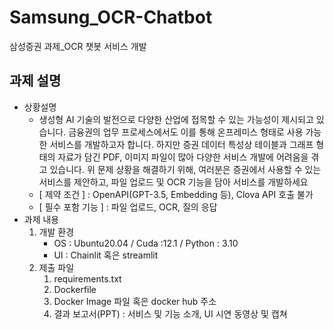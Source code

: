 # Samsung_OCR-Chatbot
삼성증권 과제_OCR 챗봇 서비스 개발

## 과제 설명

- 상황설명
    - 생성형 AI 기술의 발전으로 다양한 산업에 접목할 수 있는 가능성이 제시되고 있습니다. 
    금융권의 업무 프로세스에서도 이를 통해 온프레미스 형태로 사용 가능한 서비스를 개발하고자 합니다. 하지만 증권 데이터 특성상 테이블과 그래프 형태의 자료가 담긴 PDF, 이미지 파일이 많아 다양한 서비스 개발에 어려움을 겪고 있습니다. 위 문제 상황을 해결하기 위해, 여러분은 증권에서 사용할 수 있는 서비스를 제안하고, 파일 업로드 및 OCR 기능을 담아 서비스를 개발하세요
    - [ 제약 조건 ] : OpenAPI(GPT-3.5, Embedding 등), Clova API 호출 불가
    - [ 필수 포함 기능 ] : 파일 업로드, OCR,  질의 응답
- 과제 내용
    1. 개발 환경 
        - OS : Ubuntu20.04 / Cuda :12.1 / Python : 3.10
        - UI : Chainlit 혹은 streamlit
    2. 제출 파일
        1. requirements.txt
        2. Dockerfile 
        3. Docker Image 파일 혹은 docker hub 주소
        4. 결과 보고서(PPT) : 서비스 및 기능 소개, UI 시연 동영상 및 캡쳐

<br>
